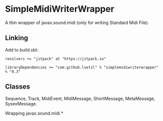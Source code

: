 # SimpleMidiWriterWrapper
A thin wrapper of javax.sound.midi (only for writing Standard Midi File).

## Linking
Add to build.sbt:
```
resolvers += "jitpack" at "https://jitpack.io"

libraryDependencies += "com.github.lsetzl" % "simplemidiwriterwrapper" % "0.3"
```

## Classes

Sequence, Track, MidiEvent, MidiMessage, ShortMessage, MetaMessage, SysexMessage.

Wrapping javax.sound.midi.*